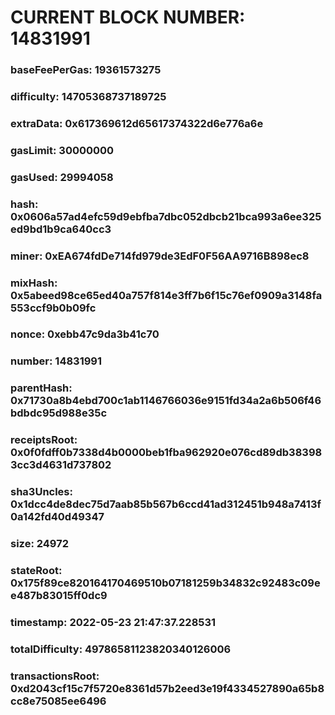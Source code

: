 # CURRENT BLOCK NUMBER: 14831991

### baseFeePerGas: 19361573275
### difficulty: 14705368737189725
### extraData: 0x617369612d65617374322d6e776a6e
### gasLimit: 30000000
### gasUsed: 29994058
### hash: 0x0606a57ad4efc59d9ebfba7dbc052dbcb21bca993a6ee325ed9bd1b9ca640cc3
### miner: 0xEA674fdDe714fd979de3EdF0F56AA9716B898ec8
### mixHash: 0x5abeed98ce65ed40a757f814e3ff7b6f15c76ef0909a3148fa553ccf9b0b09fc
### nonce: 0xebb47c9da3b41c70
### number: 14831991
### parentHash: 0x71730a8b4ebd700c1ab1146766036e9151fd34a2a6b506f46bdbdc95d988e35c
### receiptsRoot: 0x0f0fdff0b7338d4b0000beb1fba962920e076cd89db383983cc3d4631d737802
### sha3Uncles: 0x1dcc4de8dec75d7aab85b567b6ccd41ad312451b948a7413f0a142fd40d49347
### size: 24972
### stateRoot: 0x175f89ce820164170469510b07181259b34832c92483c09ee487b83015ff0dc9
### timestamp: 2022-05-23 21:47:37.228531
### totalDifficulty: 49786581123820340126006
### transactionsRoot: 0xd2043cf15c7f5720e8361d57b2eed3e19f4334527890a65b8cc8e75085ee6496
